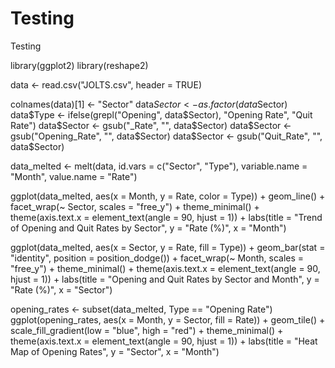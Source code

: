# Testing
Testing


library(ggplot2)
library(reshape2)


data <- read.csv("JOLTS.csv", header = TRUE)

colnames(data)[1] <- "Sector"
data$Sector <- as.factor(data$Sector)
data$Type <- ifelse(grepl("Opening", data$Sector), "Opening Rate", "Quit Rate")
data$Sector <- gsub("_Rate", "", data$Sector)
data$Sector <- gsub("Opening_Rate", "", data$Sector)
data$Sector <- gsub("Quit_Rate", "", data$Sector)


data_melted <- melt(data, id.vars = c("Sector", "Type"), variable.name = "Month", value.name = "Rate")


ggplot(data_melted, aes(x = Month, y = Rate, color = Type)) + 
  geom_line() + 
  facet_wrap(~ Sector, scales = "free_y") + 
  theme_minimal() + 
  theme(axis.text.x = element_text(angle = 90, hjust = 1)) + 
  labs(title = "Trend of Opening and Quit Rates by Sector", y = "Rate (%)", x = "Month")


ggplot(data_melted, aes(x = Sector, y = Rate, fill = Type)) + 
  geom_bar(stat = "identity", position = position_dodge()) + 
  facet_wrap(~ Month, scales = "free_y") + 
  theme_minimal() + 
  theme(axis.text.x = element_text(angle = 90, hjust = 1)) + 
  labs(title = "Opening and Quit Rates by Sector and Month", y = "Rate (%)", x = "Sector")


opening_rates <- subset(data_melted, Type == "Opening Rate")
ggplot(opening_rates, aes(x = Month, y = Sector, fill = Rate)) + 
  geom_tile() + 
  scale_fill_gradient(low = "blue", high = "red") + 
  theme_minimal() + 
  theme(axis.text.x = element_text(angle = 90, hjust = 1)) + 
  labs(title = "Heat Map of Opening Rates", y = "Sector", x = "Month")


